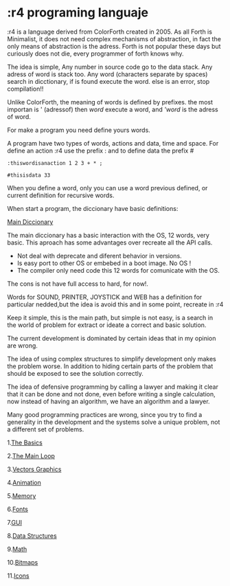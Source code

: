 # :r4 programing languaje

:r4 is a language derived from ColorForth created in 2005.
As all Forth is Minimalist, it does not need complex mechanisms of abstraction, in fact the only means of abstraction is the adress.
Forth is not popular these days but curiously does not die, every programmer of forth knows why.

The idea is simple, 
Any number in source code go to the data stack.
Any adress of word is stack too.
Any word (characters separate by spaces) search in dicctionary,
	if is found execute the word.
	else is an error, stop compilation!!

Unlike ColorForth, the meaning of words is defined by prefixes.
the most importan is ' (adressof) then *word* execute a word, and *'word* is the adress of word.

For make a program you need define yours words.

A program have two types of words, actions and data, time and space. For define an action :r4 use the prefix : and to define data the prefix #

```
:thiswordisanaction 1 2 3 + * ;

#thisisdata 33
```

When you define a word, only you can use a word previous defined, or current definition for recursive words.

When start a program, the diccionary have basic definitions:

[Main Diccionary](doc/main-dicc.md)

The main diccionary has a basic interaction with the OS, 12 words, very basic. This aproach has some advantages over recreate all the API calls.

* Not deal with deprecate and diferent behavior in versions.
* Is easy port to other OS or embebed in a boot image. No OS !
* The compiler only need code this 12 words for comunicate with the OS.

The cons is not have full access to hard, for now!.

Words for SOUND, PRINTER, JOYSTICK and WEB has a definition for particular nedded,but the idea is avoid this and in some point, recreate in :r4

Keep it simple, this is the main path, but simple is not easy, is a search in the world of problem for extract or ideate a correct and basic solution.

The current development is dominated by certain ideas that in my opinion are wrong.

The idea of using complex structures to simplify development only makes the problem worse. In addition to hiding certain parts of the problem that should be exposed to see the solution correctly.

The idea of defensive programming by calling a lawyer and making it clear that it can be done and not done, even before writing a single calculation, now instead of having an algorithm, we have an algorithm and a lawyer.

Many good programming practices are wrong, since you try to find a generality in the development and the systems solve a unique problem, not a different set of problems.

1.[The Basics](doc/1-basics.md) 

2.[The Main Loop](doc/2-mainloop.md)

3.[Vectors Graphics](doc/3-vectors.md)

4.[Animation](doc/4-animation.md)

5.[Memory](doc/5-memory.md)

6.[Fonts](doc/6-font.md)

7.[GUI](doc/7-gui.md)

8.[Data Structures](doc/8-data.md)

9.[Math](doc/9-math.md)

10.[Bitmaps](doc/10-bitmaps.md)

11.[Icons](doc/11-icons.md)